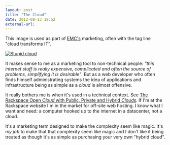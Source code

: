 ```yaml
---
layout: post
title: "The Cloud"
date: 2012-08-13 19:52
external-url: 
---
```


This image is used as part of [EMC's](http://australia.emc.com/microsites/cloud/cloud.htm?pid=home-small-cloudtransformsit-230212) marketing, often with the tag line &quot;cloud transforms IT&quot;.

<a href='http://static.jimwhimpey.com/blog/Stupid-cloud-large.jpeg'><img src='http://static.jimwhimpey.com/blog/Stupid-cloud-small.jpeg' alt='Stupid cloud' /></a>

It makes sense to me as a marketing tool to non-technical people: *&quot;this internet stuff is really expensive, complicated and often the source of problems, simplifying it is desirable&quot;*. But as a web developer who often finds himself administrating systems the idea of applications and infrastructure being as simple as a *cloud* is almost offensive.

It really bothers me is when it's used in a technical context. See [The Rackspace Open *Cloud* with Public, Private and Hybrid *Clouds*](http://www.rackspace.com/cloud/). If I'm at the Rackspace website I'm in the market for off-site web hosting. I know what I want and need: a computer hooked up to the internet in a datacenter, not a cloud.

It's a marketing term designed to make the complexity seem like magic. It's *my job* to make that that complexity seem like magic and I don't like it being treated as though it's as simple as purchasing your very own "hybrid cloud".